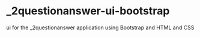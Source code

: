# _2questionanswer-ui-bootstrap
ui for the _2questionanswer application using Bootstrap and HTML and CSS
